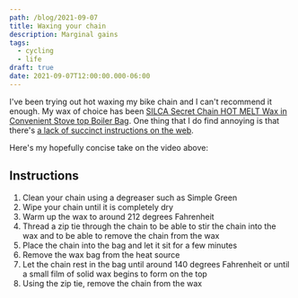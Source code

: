 ```yaml
---
path: /blog/2021-09-07
title: Waxing your chain
description: Marginal gains
tags:
  - cycling
  - life
draft: true
date: 2021-09-07T12:00:00.000-06:00
---
```

I've been trying out hot waxing my bike chain and I can't recommend it enough. My wax of choice has been [SILCA Secret Chain HOT MELT Wax in Convenient Stove top Boiler Bag](https://www.amazon.com/SILCA-Secret-Chain-Convenient-Boiler/dp/B08C7YJJYS). One thing that I do find annoying is that there's [a lack of succinct instructions on the web](https://www.youtube.com/watch?v=m3uSbNjI53Y&t=1609s).

Here's my hopefully concise take on the video above:

## Instructions

1. Clean your chain using a degreaser such as Simple Green
1. Wipe your chain until it is completely dry
1. Warm up the wax to around 212 degrees Fahrenheit 
1. Thread a zip tie through the chain to be able to stir the chain into the wax and to be able to remove the chain from the wax
1. Place the chain into the bag and let it sit for a few minutes
1. Remove the wax bag from the heat source
1. Let the chain rest in the bag until around 140 degrees Fahrenheit or until a small film of solid wax begins to form on the top
1. Using the zip tie, remove the chain from the wax
